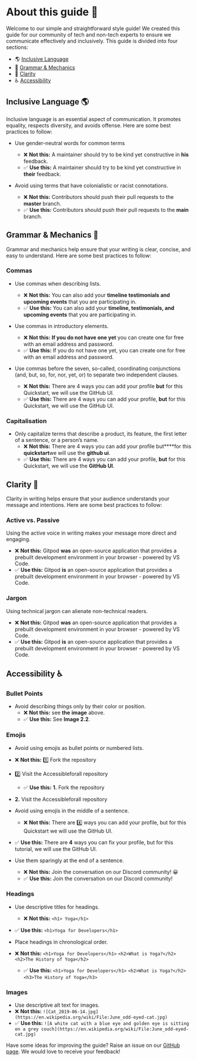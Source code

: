 # About this guide 👋

Welcome to our simple and straightforward style guide! We created this guide for our community of tech and non-tech experts to ensure we communicate effectively and inclusively. This guide is divided into four sections:

- 🌎 [Inclusive Language](inclusive-language)
- 📝 [Grammar & Mechanics](grammar-and-mechanics)
- 🤔 [Clarity](clarity)
- ♿ [Accessibility](accessibility)

## Inclusive Language 🌎

Inclusive language is an essential aspect of communication. It promotes equality, respects diversity, and avoids offense. Here are some best practices to follow:

- Use gender-neutral words for common terms
  - ❌ **Not this:** A maintainer should try to be kind yet constructive in **his** feedback.
  - ✅ **Use this:** A maintainer should try to be kind yet constructive in **their** feedback.

- Avoid using terms that have colonialistic or racist connotations.
  - ❌ **Not this:** Contributors should push their pull requests to the **master** branch.
  - ✅ **Use this:** Contributors should push their pull requests to the **main** branch.

## Grammar & Mechanics 📝

Grammar and mechanics help ensure that your writing is clear, concise, and easy to understand. Here are some best practices to follow:

### Commas

- Use commas when describing lists.
  - ❌ **Not this:** You can also add your **timeline testimonials and upcoming events** that you are participating in.
  - ✅ **Use this:** You can also add your **timeline, testimonials, and upcoming events** that you are participating in.

- Use commas in introductory elements.
  - ❌ **Not this:** **If you do not have one yet** you can create one for free with an email address and password.
  - ✅ **Use this:** If you do not have one yet, you can create one for free with an email address and password.

- Use commas before the seven, so-called, coordinating conjunctions (and, but, so, for, nor, yet, or) to separate two independent clauses.
  - ❌ **Not this:** There are 4 ways you can add your profile **but** for this Quickstart, we will use the GitHub UI.
  - ✅ **Use this:** There are 4 ways you can add your profile, **but** for this Quickstart, we will use the GitHub UI.

### Capitalisation

- Only capitalize terms that describe a product, its feature, the first letter of a sentence, or a person’s name.
  - ❌ **Not this:** There are 4 ways you can add your profile but****for this **quickstart**we will use the **github ui**.
  - ✅ **Use this:** There are 4 ways you can add your profile, **but** for this Quickstart, we will use the **GitHub UI**.

## Clarity 🤔

Clarity in writing helps ensure that your audience understands your message and intentions. Here are some best practices to follow:

### Active vs. Passive

Using the active voice in writing makes your message more direct and engaging.

- ❌ **Not this:** Gitpod **was** an open-source application that provides a prebuilt development environment in your browser - powered by VS Code.
- ✅ **Use this:** Gitpod **is** an open-source application that provides a prebuilt development environment in your browser - powered by VS Code.

### Jargon

Using technical jargon can alienate non-technical readers.

- ❌ **Not this:** Gitpod **was** an open-source application that provides a prebuilt development environment in your browser - powered by VS Code.
- ✅ **Use this:** Gitpod **is** an open-source application that provides a prebuilt development environment in your browser - powered by VS Code.

## Accessibility ♿

### Bullet Points

- Avoid describing things only by their color or position.
  - ❌ **Not this:** see **the** **image** above.
  - ✅ **Use this:** See **Image 2.2**.

### Emojis

- Avoid using emojis as bullet points or numbered lists.
- ❌ **Not this:** 1️⃣ Fork the repository
- 2️⃣ Visit the Accessibleforall repository
  - ✅ **Use this:** **1.** Fork the repository
- **2️.** Visit the Accessibleforall repository

- Avoid using emojis in the middle of a sentence.
  - ❌  **Not this:** There are 4️⃣ ways you can add your profile, but for this Quickstart we will use the GitHub UI.
- ✅ **Use this:** There are **4** ways you can fix your profile, but for this tutorial, we will use the GitHub UI.

- Use them sparingly at the end of a sentence.
  - ❌ **Not this:** Join the conversation on our Discord community! 😀
  - ✅ **Use this:** Join the conversation on our Discord community!

### Headings

- Use descriptive titles for headings.
  - ❌ **Not this:** `<h1> Yoga</h1>`
- ✅ **Use this:** `<h1>Yoga for Developers</h1>`

- Place headings in chronological order.
- ❌ **Not this:** `<h1>Yoga for Developers</h1>`
  `<h2>What is Yoga?</h2>`
  `<h2>The History of Yoga</h2>`
  - ✅ **Use this:**  `<h1>Yoga for Developers</h1>`
  `<h2>What is Yoga?</h2>`
  `<h3>The History of Yoga</h3>`

### Images

- Use descriptive alt text for images.
- ❌ **Not this:** `![Cat_2019-06-14.jpg](https://en.wikipedia.org/wiki/File:June_odd-eyed-cat.jpg)`
- ✅ **Use this:**  `![A white cat with a blue eye and golden eye is sitting on a grey couch](https://en.wikipedia.org/wiki/File:June_odd-eyed-cat.jpg)`

Have some ideas for improving the guide? Raise an issue on our [GitHub page](https://github.com/AccessibleForAll/AccessibleWebDev/issues/new/choose). We would love to receive your feedback!
